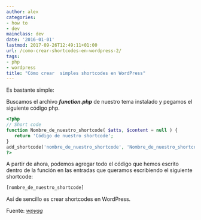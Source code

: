 ```yaml
---
author: alex
categories:
- how to
- dev
mainclass: dev
date: '2016-01-01'
lastmod: 2017-09-26T12:49:11+01:00
url: /como-crear-shortcodes-en-wordpress-2/
tags:
- php
- wordpress
title: "Cómo crear  simples shortcodes en WordPress"
---
```


Es bastante simple:

Buscamos el archivo ***function.php*** de nuestro tema instalado y pegamos el siguiente código php.

```php
<?php
// Short code
function Nombre_de_nuestro_shortcode( $atts, $content = null ) {
   return 'Código de nuestro shortcode';
}
add_shortcode('nombre_de_nuestro_shortcode', 'Nombre_de_nuestro_shortcode');
?>
```

A partir de ahora, podemos agregar todo el código que hemos escrito dentro de la función en las entradas que queramos escribiendo el siguiente shortcode:

```bash
[nombre_de_nuestro_shortcode]
```

Así de sencillo es crear shortcodes en WordPress.

Fuente: <a href="http://www.wpyag.com/wordpress-tips-and-tricks/how-to-create-wordpress-shortcode-for-adsense/" target="_blank"><em>wpyag</em></a>
